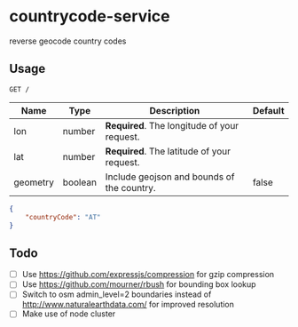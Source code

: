 countrycode-service
===================

reverse geocode country codes

Usage
-----

```
GET /
```

Name     | Type    | Description | Default
----     | ----    | ----------- | -------
lon      | number  | **Required**. The longitude of your request. |
lat      | number  | **Required**. The latitude of your request. |
geometry | boolean | Include geojson and bounds of the country. | false

```json
{
    "countryCode": "AT"
}
```

Todo
----

- [ ] Use https://github.com/expressjs/compression for gzip compression
- [ ] Use https://github.com/mourner/rbush for bounding box lookup
- [ ] Switch to osm admin_level=2 boundaries instead of http://www.naturalearthdata.com/ for improved resolution
- [ ] Make use of node cluster
